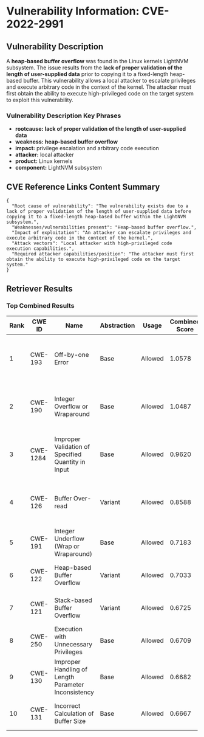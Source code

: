 # Vulnerability Information: CVE-2022-2991

## Vulnerability Description
A **heap-based buffer overflow** was found in the Linux kernels LightNVM subsystem. The issue results from the **lack of proper validation of the length of user-supplied data** prior to copying it to a fixed-length heap-based buffer. This vulnerability allows a local attacker to escalate privileges and execute arbitrary code in the context of the kernel. The attacker must first obtain the ability to execute high-privileged code on the target system to exploit this vulnerability.

### Vulnerability Description Key Phrases
- **rootcause:** **lack of proper validation of the length of user-supplied data**
- **weakness:** **heap-based buffer overflow**
- **impact:** privilege escalation and arbitrary code execution
- **attacker:** local attacker
- **product:** Linux kernels
- **component:** LightNVM subsystem

## CVE Reference Links Content Summary
```
{
  "Root cause of vulnerability": "The vulnerability exists due to a lack of proper validation of the length of user-supplied data before copying it to a fixed-length heap-based buffer within the LightNVM subsystem.",
  "Weaknesses/vulnerabilities present": "Heap-based buffer overflow.",
  "Impact of exploitation": "An attacker can escalate privileges and execute arbitrary code in the context of the kernel.",
  "Attack vectors": "Local attacker with high-privileged code execution capabilities.",
  "Required attacker capabilities/position": "The attacker must first obtain the ability to execute high-privileged code on the target system."
}
```

## Retriever Results

### Top Combined Results

| Rank | CWE ID | Name | Abstraction | Usage | Combined Score | Retrievers | Individual Scores |
|------|--------|------|-------------|-------|---------------|------------|-------------------|
| 1 | CWE-193 | Off-by-one Error | Base | Allowed | 1.0578 | dense, sparse, graph | dense: 0.591, sparse: 0.755, graph: 0.923 |
| 2 | CWE-190 | Integer Overflow or Wraparound | Base | Allowed | 1.0487 | dense, sparse, graph | dense: 0.619, sparse: 0.724, graph: 0.908 |
| 3 | CWE-1284 | Improper Validation of Specified Quantity in Input | Base | Allowed | 0.9620 | dense, sparse, graph | dense: 0.565, sparse: 0.804, graph: 0.614 |
| 4 | CWE-126 | Buffer Over-read | Variant | Allowed | 0.8588 | dense, sparse, graph | dense: 0.598, sparse: 0.697, graph: 0.651 |
| 5 | CWE-191 | Integer Underflow (Wrap or Wraparound) | Base | Allowed | 0.7183 | dense, sparse | dense: 0.589, sparse: 0.740 |
| 6 | CWE-122 | Heap-based Buffer Overflow | Variant | Allowed | 0.7033 | dense, sparse | dense: 0.630, sparse: 0.781 |
| 7 | CWE-121 | Stack-based Buffer Overflow | Variant | Allowed | 0.6725 | dense, sparse | dense: 0.589, sparse: 0.758 |
| 8 | CWE-250 | Execution with Unnecessary Privileges | Base | Allowed | 0.6709 | dense, sparse | dense: 0.565, sparse: 0.678 |
| 9 | CWE-130 | Improper Handling of Length Parameter Inconsistency | Base | Allowed | 0.6682 | dense, sparse | dense: 0.560, sparse: 0.678 |
| 10 | CWE-131 | Incorrect Calculation of Buffer Size | Base | Allowed | 0.6667 | dense, sparse | dense: 0.569, sparse: 0.668 |

